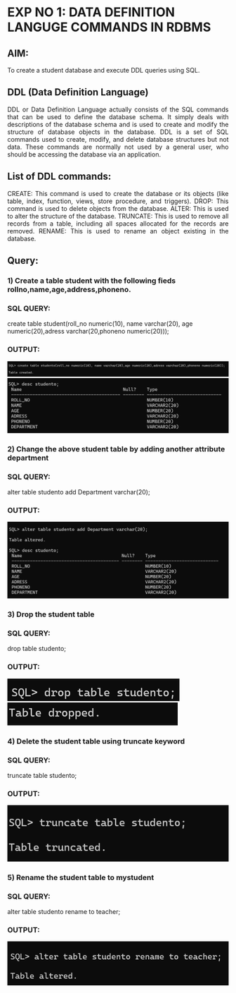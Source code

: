 # EXP NO 1: DATA DEFINITION LANGUGE COMMANDS IN RDBMS

## AIM:
To create a student database and execute DDL queries using SQL.


## DDL (Data Definition Language)
<div align="justify">
DDL or Data Definition Language actually consists of the SQL commands that can be used to define the database schema. It simply deals with descriptions of the database schema and is used to create and modify the structure of database objects in the database. DDL is a set of SQL commands used to create, modify, and delete database structures but not data. These commands are normally not used by a general user, who should be accessing the database via an application.
</div>
 
## List of DDL commands: 
<div align="justify">
CREATE: This command is used to create the database or its objects (like table, index, function, views, store procedure, and triggers).
DROP: This command is used to delete objects from the database.
ALTER: This is used to alter the structure of the database.
TRUNCATE: This is used to remove all records from a table, including all spaces allocated for the records are removed.
RENAME: This is used to rename an object existing in the database.
</div>

## Query:
### 1) Create a table student with the following fieds rollno,name,age,address,phoneno.

### SQL QUERY: 
create table student(roll_no numeric(10), name varchar(20), age numeric(20),adress varchar(20,phoneno numeric(20)));

### OUTPUT:
![output](./a.png)
![output](./b.png)

### 2) Change the above student table by adding another attribute department

### SQL QUERY: 
alter table studento add Department varchar(20);

### OUTPUT:
![output](./z.png)


### 3) Drop the student table
 
### SQL QUERY: 
drop table studento;


### OUTPUT:
![output](./c.png)
![output](./d.png)


### 4) Delete the student table using truncate keyword

### SQL QUERY: 
truncate table studento;

### OUTPUT:
![output](./e.png)



### 5) Rename the student table to mystudent

### SQL QUERY: 

alter table studento rename to teacher;

### OUTPUT:
![output](./f.png)
